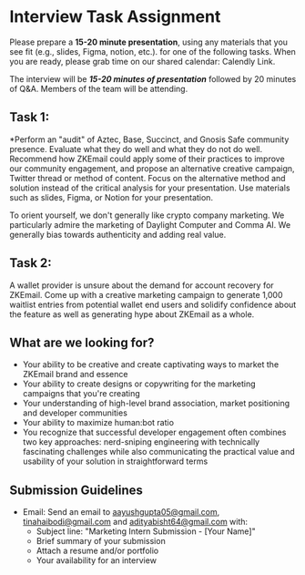 # **Interview Task Assignment**

Please prepare a **15-20 minute presentation**, using any materials that you see fit (e.g., slides, Figma, notion, etc.). for one of the following tasks. When you are ready, please grab time on our shared calendar: Calendly Link.

The interview will be **_15-20 minutes of presentation_** followed by 20 minutes of Q&A. Members of the team will be attending.

## **Task 1:**
*Perform an "audit" of Aztec, Base, Succinct, and Gnosis Safe community presence. Evaluate what they do well and what they do not do well. Recommend how ZKEmail could apply some of their practices to improve our community engagement, and propose an alternative creative campaign, Twitter thread or method of content. Focus on the alternative method and solution instead of the critical analysis for your presentation.  Use materials such as slides, Figma, or Notion for your presentation. 

To orient yourself, we don't generally like crypto company marketing. We particularly admire the marketing of Daylight Computer and Comma AI. We generally bias towards authenticity and adding real value. 

## **Task 2:**
A wallet provider is unsure about the demand for account recovery for ZKEmail. Come up with a creative marketing campaign to generate 1,000 waitlist entries from potential wallet end users and solidify confidence about the feature as well as generating hype about ZKEmail as a whole.

## **What are we looking for?**
* Your ability to be creative and create captivating ways to market the ZKEmail brand and essence
* Your ability to create designs or copywriting for the marketing campaigns that you're creating
* Your understanding of high-level brand association, market positioning and developer communities
* Your ability to maximize human:bot ratio
* You recognize that successful developer engagement often combines two key approaches: nerd-sniping engineering with technically fascinating challenges while also communicating the practical value and usability of your solution in straightforward terms

## **Submission Guidelines**
* Email: Send an email to aayushgupta05@gmail.com, tinahaibodi@gmail.com and adityabisht64@gmail.com with:
  * Subject line: "Marketing Intern Submission - [Your Name]"
  * Brief summary of your submission
  * Attach a resume and/or portfolio
  * Your availability for an interview
